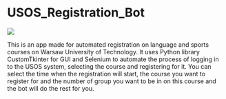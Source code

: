 # USOS_Registration_Bot

<img src="images/usos-bot" align="center">

This is an app made for automated registration on language and sports courses on Warsaw University of Technology. It uses Python library CustomTkinter for GUI and Selenium to automate the process of logging in to the USOS system, selecting the course and registering for it. You can select the time when the registration will start, the course you want to register for and the number of group you want to be in on this course and the bot will do the rest for you.
